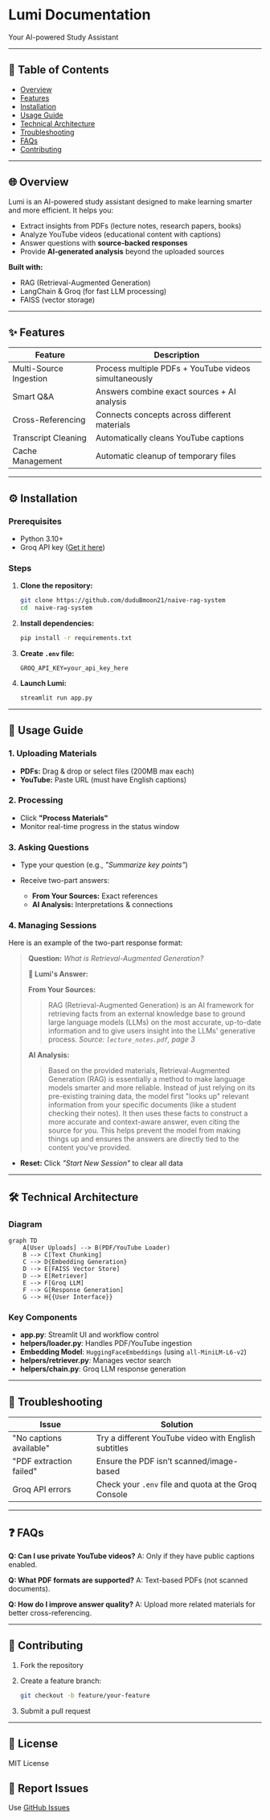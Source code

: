 # Lumi Documentation

Your AI-powered Study Assistant

---

## 📌 Table of Contents

* [Overview](#-overview)
* [Features](#-features)
* [Installation](#️-installation)
* [Usage Guide](#-usage-guide)
* [Technical Architecture](#-technical-architecture)
* [Troubleshooting](#-troubleshooting)
* [FAQs](#-faqs)
* [Contributing](#-contributing)

---

## 🌐 Overview

Lumi is an AI-powered study assistant designed to make learning smarter and more efficient. It helps you:

* Extract insights from PDFs (lecture notes, research papers, books)
* Analyze YouTube videos (educational content with captions)
* Answer questions with **source-backed responses**
* Provide **AI-generated analysis** beyond the uploaded sources

**Built with:**

* RAG (Retrieval-Augmented Generation)
* LangChain & Groq (for fast LLM processing)
* FAISS (vector storage)

---

## ✨ Features

| Feature                | Description                                           |
| ---------------------- | ----------------------------------------------------- |
| Multi-Source Ingestion | Process multiple PDFs + YouTube videos simultaneously |
| Smart Q\&A             | Answers combine exact sources + AI analysis           |
| Cross-Referencing      | Connects concepts across different materials          |
| Transcript Cleaning    | Automatically cleans YouTube captions                 |
| Cache Management       | Automatic cleanup of temporary files                  |

---

## ⚙️ Installation

### Prerequisites

* Python 3.10+
* Groq API key ([Get it here](https://console.groq.com))

### Steps

1. **Clone the repository:**

   ```bash
   git clone https://github.com/duduBmoon21/naive-rag-system
   cd  naive-rag-system
   ```

2. **Install dependencies:**

   ```bash
   pip install -r requirements.txt
   ```

3. **Create `.env` file:**

   ```env
   GROQ_API_KEY=your_api_key_here
   ```

4. **Launch Lumi:**

   ```bash
   streamlit run app.py
   ```

---

## 📖 Usage Guide

### 1. Uploading Materials

* **PDFs:** Drag & drop or select files (200MB max each)
* **YouTube:** Paste URL (must have English captions)

### 2. Processing

* Click **"Process Materials"**
* Monitor real-time progress in the status window

### 3. Asking Questions

* Type your question (e.g., *"Summarize key points"*)
* Receive two-part answers:

  * **From Your Sources:** Exact references
  * **AI Analysis:** Interpretations & connections

### 4. Managing Sessions

Here is an example of the two-part response format:

> **Question:** *What is Retrieval-Augmented Generation?*
>
> **🤖 Lumi's Answer:**
>
> **From Your Sources:**
> > RAG (Retrieval-Augmented Generation) is an AI framework for retrieving facts from an external knowledge base to ground large language models (LLMs) on the most accurate, up-to-date information and to give users insight into the LLMs' generative process.
> > *Source: `lecture_notes.pdf`, page 3*
>
> **AI Analysis:**
> > Based on the provided materials, Retrieval-Augmented Generation (RAG) is essentially a method to make language models smarter and more reliable. Instead of just relying on its pre-existing training data, the model first "looks up" relevant information from your specific documents (like a student checking their notes). It then uses these facts to construct a more accurate and context-aware answer, even citing the source for you. This helps prevent the model from making things up and ensures the answers are directly tied to the content you've provided.

* **Reset:** Click *"Start New Session"* to clear all data

---

## 🛠 Technical Architecture

### Diagram

```mermaid
graph TD
    A[User Uploads] --> B(PDF/YouTube Loader)
    B --> C[Text Chunking]
    C --> D{Embedding Generation}
    D --> E[FAISS Vector Store]
    D --> E[Retriever]
    E --> F[Groq LLM]
    F --> G[Response Generation]
    G --> H{{User Interface}}
```

### Key Components

* **app.py**: Streamlit UI and workflow control
* **helpers/loader.py**: Handles PDF/YouTube ingestion
* **Embedding Model**: `HuggingFaceEmbeddings` (using `all-MiniLM-L6-v2`)
* **helpers/retriever.py**: Manages vector search
* **helpers/chain.py**: Groq LLM response generation

---

## 🔧 Troubleshooting

| Issue                         | Solution                                             |
| ----------------------------- | ---------------------------------------------------- |
| "No captions available"       | Try a different YouTube video with English subtitles |
| "PDF extraction failed"       | Ensure the PDF isn’t scanned/image-based             |
| Groq API errors               | Check your `.env` file and quota at the Groq Console |

---

## ❓ FAQs

**Q: Can I use private YouTube videos?**
A: Only if they have public captions enabled.

**Q: What PDF formats are supported?**
A: Text-based PDFs (not scanned documents).

**Q: How do I improve answer quality?**
A: Upload more related materials for better cross-referencing.

---

## 🤝 Contributing

1. Fork the repository
2. Create a feature branch:

   ```bash
   git checkout -b feature/your-feature
   ```
3. Submit a pull request

---

## 📄 License

MIT License

## 🐛 Report Issues

Use [GitHub Issues](https://github.com/duduBmoon21/naive-rag-system/issues)
